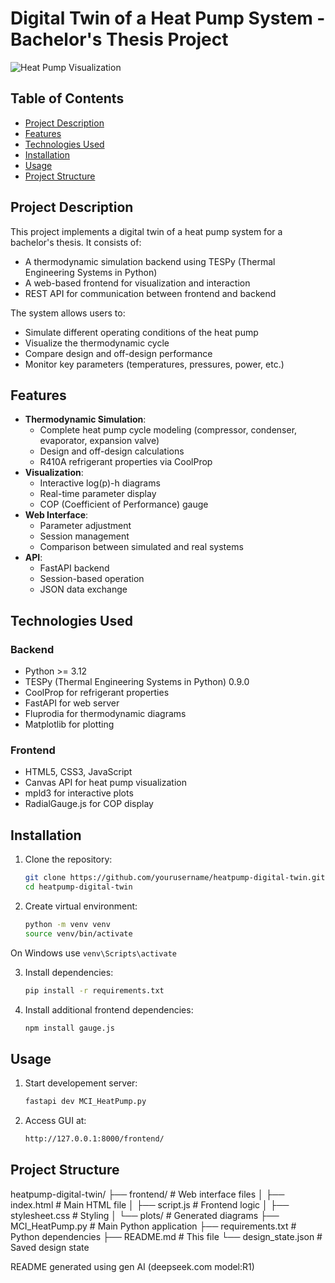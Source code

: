 # Digital Twin of a Heat Pump System - Bachelor's Thesis Project

![Heat Pump Visualization](frontend/plots/thermocycle.png)

## Table of Contents
- [Project Description](#project-description)
- [Features](#features)
- [Technologies Used](#technologies-used)
- [Installation](#installation)
- [Usage](#usage)
- [Project Structure](#project-structure)


## Project Description
This project implements a digital twin of a heat pump system for a bachelor's thesis. It consists of:
- A thermodynamic simulation backend using TESPy (Thermal Engineering Systems in Python)
- A web-based frontend for visualization and interaction
- REST API for communication between frontend and backend

The system allows users to:
- Simulate different operating conditions of the heat pump
- Visualize the thermodynamic cycle
- Compare design and off-design performance
- Monitor key parameters (temperatures, pressures, power, etc.)

## Features
- **Thermodynamic Simulation**:
  - Complete heat pump cycle modeling (compressor, condenser, evaporator, expansion valve)
  - Design and off-design calculations
  - R410A refrigerant properties via CoolProp
- **Visualization**:
  - Interactive log(p)-h diagrams
  - Real-time parameter display
  - COP (Coefficient of Performance) gauge
- **Web Interface**:
  - Parameter adjustment
  - Session management
  - Comparison between simulated and real systems
- **API**:
  - FastAPI backend
  - Session-based operation
  - JSON data exchange

## Technologies Used
### Backend
- Python >= 3.12
- TESPy (Thermal Engineering Systems in Python) 0.9.0
- CoolProp for refrigerant properties
- FastAPI for web server
- Fluprodia for thermodynamic diagrams
- Matplotlib for plotting

### Frontend
- HTML5, CSS3, JavaScript
- Canvas API for heat pump visualization
- mpld3 for interactive plots
- RadialGauge.js for COP display

## Installation
1. Clone the repository:
    ```bash
    git clone https://github.com/yourusername/heatpump-digital-twin.git
    cd heatpump-digital-twin

2. Create virtual environment:
    ```bash 
    python -m venv venv
    source venv/bin/activate  
On Windows use `venv\Scripts\activate`

3. Install dependencies:
    ```bash
    pip install -r requirements.txt

4. Install additional frontend dependencies:
    ```bash
    npm install gauge.js

## Usage

1. Start developement server:
    ```bash
    fastapi dev MCI_HeatPump.py

3. Access GUI at:
    ```bash
    http://127.0.0.1:8000/frontend/


## Project Structure

heatpump-digital-twin/
├── frontend/                  # Web interface files
│   ├── index.html             # Main HTML file
│   ├── script.js              # Frontend logic
│   ├── stylesheet.css         # Styling
│   └── plots/                 # Generated diagrams
├── MCI_HeatPump.py            # Main Python application
├── requirements.txt           # Python dependencies
├── README.md                  # This file
└── design_state.json          # Saved design state


README generated using gen AI (deepseek.com model:R1)
